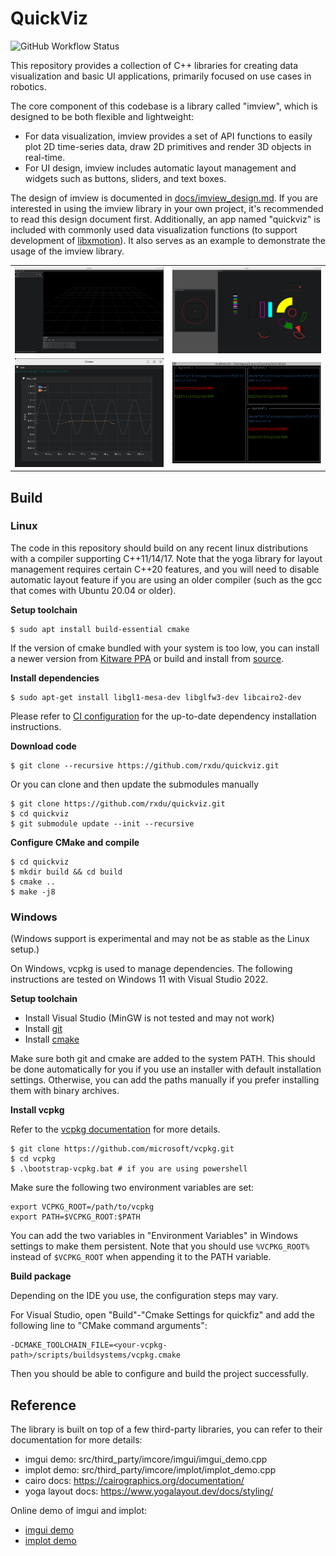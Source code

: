 # QuickViz

![GitHub Workflow Status](https://github.com/rxdu/quickviz/workflows/default/badge.svg)

This repository provides a collection of C++ libraries for creating data visualization and basic UI applications, primarily focused on use cases in robotics.

The core component of this codebase is a library called "imview", which is designed to be both flexible and lightweight:

* For data visualization, imview provides a set of API functions to easily plot 2D time-series data, draw 2D primitives and render 3D objects in real-time.
* For UI design, imview includes automatic layout management and widgets such as buttons, sliders, and text boxes.

The design of imview is documented in [docs/imview_design.md](docs/imview_design.md). If you are interested in using the imview library in your own project, it's recommended to read this design document first. Additionally, an app named "quickviz" is included with commonly used data visualization functions (to support development of [libxmotion](https://github.com/rxdu/libxmotion)). It also serves as an example to demonstrate the usage of the imview library.

<table>
  <tr>
    <td><img src="docs/screenshots/quickviz.png" alt="GUI Sample"></td>
    <td><img src="docs/screenshots/cairo.png" alt="Cairo Sample"></td>
  </tr>
  <tr>
    <td><img src="docs/screenshots/plot.png" alt="Plot Sample"></td>
    <td><img src="docs/screenshots/tui.png" alt="TUI Sample"></td>
  </tr>
</table>

## Build

### Linux

The code in this repository should build on any recent linux distributions with a compiler supporting C++11/14/17. Note
that the yoga library for layout management requires certain C++20 features, and you will need to disable automatic
layout feature if you are using an older compiler (such as the gcc that comes with Ubuntu 20.04 or older).

**Setup toolchain**

```
$ sudo apt install build-essential cmake
```

If the version of cmake bundled with your system is too low, you can install a newer version
from [Kitware PPA](https://apt.kitware.com/) or build and install from [source](https://cmake.org/download/).

**Install dependencies**

```
$ sudo apt-get install libgl1-mesa-dev libglfw3-dev libcairo2-dev
```

Please refer to [CI configuration](.github/workflows/default.yml) for the up-to-date dependency installation
instructions.

**Download code**

```
$ git clone --recursive https://github.com/rxdu/quickviz.git
```

Or you can clone and then update the submodules manually

```
$ git clone https://github.com/rxdu/quickviz.git
$ cd quickviz
$ git submodule update --init --recursive
```

**Configure CMake and compile**

```
$ cd quickviz
$ mkdir build && cd build
$ cmake ..
$ make -j8
```

### Windows

(Windows support is experimental and may not be as stable as the Linux setup.)

On Windows, vcpkg is used to manage dependencies. The following instructions are tested on Windows 11 with Visual Studio 2022.

**Setup toolchain**

* Install Visual Studio (MinGW is not tested and may not work)
* Install [git](https://gitforwindows.org/)
* Install [cmake](https://cmake.org/download/)

Make sure both git and cmake are added to the system PATH. This should be done automatically for you if you use an installer 
with default installation settings. Otherwise, you can add the paths manually if you prefer installing them with binary archives.

**Install vcpkg**

Refer to the [vcpkg documentation](https://learn.microsoft.com/en-us/vcpkg/get_started/get-started?pivots=shell-bash) for more details.

```
$ git clone https://github.com/microsoft/vcpkg.git
$ cd vcpkg
$ .\bootstrap-vcpkg.bat # if you are using powershell
```

Make sure the following two environment variables are set:

```
export VCPKG_ROOT=/path/to/vcpkg
export PATH=$VCPKG_ROOT:$PATH
```

You can add the two variables in "Environment Variables" in Windows settings to make them persistent. Note that you should use
`%VCPKG_ROOT%` instead of `$VCPKG_ROOT` when appending it to the PATH variable.

**Build package**

Depending on the IDE you use, the configuration steps may vary.

For Visual Studio, open "Build"-"Cmake Settings for quickfiz" and add the following line to "CMake command arguments":

```
-DCMAKE_TOOLCHAIN_FILE=<your-vcpkg-path>/scripts/buildsystems/vcpkg.cmake
```

Then you should be able to configure and build the project successfully.

## Reference

The library is built on top of a few third-party libraries, you can refer to their documentation for more details:

* imgui demo: src/third_party/imcore/imgui/imgui_demo.cpp
* implot demo: src/third_party/imcore/implot/implot_demo.cpp
* cairo docs: https://cairographics.org/documentation/
* yoga layout docs: https://www.yogalayout.dev/docs/styling/

Online demo of imgui and implot:

* [imgui demo](https://greggman.github.io/doodles/glfw-imgui/out/glfw-imgui.html)
* [implot demo](https://traineq.org/implot_demo/src/implot_demo.html)
